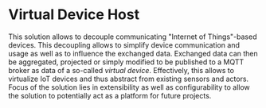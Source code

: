 # Virtual Device Host

This solution allows to decouple communicating "Internet of Things"-based devices.
This decoupling allows to simplify device communication and usage as well as to influence the exchanged data. 
Exchanged data can then be aggregated, projected or simply modified to be published to a MQTT broker as data of a so-called *virtual device*. Effectively, this allows to virtualize IoT devices and thus abstract from existing sensors and actors.
Focus of the solution lies in extensibility as well as configurability to allow the solution to potentially act as a platform for future projects.

